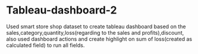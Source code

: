 # Tableau-dashboard-2
Used smart store shop dataset to create tableau dashboard based on the sales,category,quantity,loss(regarding to the sales and profits),discount, also used dashboard actions and create highlight on sum of loss(created as calculated field) to run all fields. 
